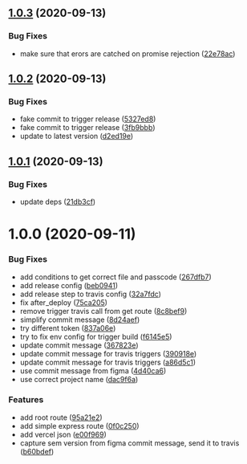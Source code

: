 ## [1.0.3](https://github.com/lyne-design-system/lyne-figma-listener/compare/v1.0.2...v1.0.3) (2020-09-13)


### Bug Fixes

* make sure that erors are catched on promise rejection ([22e78ac](https://github.com/lyne-design-system/lyne-figma-listener/commit/22e78ac29cbf8ab5e040a7b494768e2a60ca3043))

## [1.0.2](https://github.com/lyne-design-system/lyne-figma-listener/compare/v1.0.1...v1.0.2) (2020-09-13)


### Bug Fixes

* fake commit to trigger release ([5327ed8](https://github.com/lyne-design-system/lyne-figma-listener/commit/5327ed8e001ec25bdd00e89e96da1888276bbee9))
* fake commit to trigger release ([3fb9bbb](https://github.com/lyne-design-system/lyne-figma-listener/commit/3fb9bbb00b4d1c65d068ab20e1d739e84bf61987))
* update to latest version ([d2ed19e](https://github.com/lyne-design-system/lyne-figma-listener/commit/d2ed19e321d4e9062e27624885e99ae5f0da94f3))

## [1.0.1](https://github.com/lyne-design-system/lyne-figma-listener/compare/v1.0.0...v1.0.1) (2020-09-13)


### Bug Fixes

* update deps ([21db3cf](https://github.com/lyne-design-system/lyne-figma-listener/commit/21db3cfb56664fd54e8d19219739684dc350124e))

# 1.0.0 (2020-09-11)


### Bug Fixes

* add conditions to get correct file and passcode ([267dfb7](https://github.com/lyne-design-system/lyne-figma-listener/commit/267dfb7cc5ec91dc0e249e760a80ea9cf778ee19))
* add release config ([beb0941](https://github.com/lyne-design-system/lyne-figma-listener/commit/beb09419ab74ee61cb1a20114bffe1c9b41461f2))
* add release step to travis config ([32a7fdc](https://github.com/lyne-design-system/lyne-figma-listener/commit/32a7fdc50788d5fadb93f64bc928340dd2fde051))
* fix after_deploy ([75ca205](https://github.com/lyne-design-system/lyne-figma-listener/commit/75ca205440c2ea5a341a3dcdc71508315193ceae))
* remove trigger travis call from get route ([8c8bef9](https://github.com/lyne-design-system/lyne-figma-listener/commit/8c8bef9a6f6c0102dc946cc41c3820f796d6bdc8))
* simplify commit message ([8d24aef](https://github.com/lyne-design-system/lyne-figma-listener/commit/8d24aefd5e22d8ce2c2685a21982df5715f98a6e))
* try different token ([837a06e](https://github.com/lyne-design-system/lyne-figma-listener/commit/837a06e9af5a77c06b4004a92d794d85521670ce))
* try to fix env config for trigger build ([f6145e5](https://github.com/lyne-design-system/lyne-figma-listener/commit/f6145e57a526e6da1734ac339b24310904bb1851))
* update commit message ([367823e](https://github.com/lyne-design-system/lyne-figma-listener/commit/367823ec5de73a11fbb2d284e2715e4ee766015c))
* update commit message for travis triggers ([390918e](https://github.com/lyne-design-system/lyne-figma-listener/commit/390918e1926cd1b3bb3c4eb14abd97d9dfb0701d))
* update commit message for travis triggers ([a86d5c1](https://github.com/lyne-design-system/lyne-figma-listener/commit/a86d5c1657b75032b94394187aeffaf9fe1c1b01))
* use commit message from figma ([4d40ca6](https://github.com/lyne-design-system/lyne-figma-listener/commit/4d40ca6f881d5eb7ba8ca6c01374b0f1d5f536eb))
* use correct project name ([dac9f6a](https://github.com/lyne-design-system/lyne-figma-listener/commit/dac9f6a506d1e8c4ff29879072a739ea7aff3038))


### Features

* add root route ([95a21e2](https://github.com/lyne-design-system/lyne-figma-listener/commit/95a21e2523fd499c1f6455ae7facf113cee72682))
* add simple express route ([0f0c250](https://github.com/lyne-design-system/lyne-figma-listener/commit/0f0c2506b902474b466c19f6661b7858c5f548b5))
* add vercel json ([e00f969](https://github.com/lyne-design-system/lyne-figma-listener/commit/e00f969f9b0aa875c5a501ac88e86cf4979f8c1b))
* capture sem version from figma commit message, send it to travis ([b60bdef](https://github.com/lyne-design-system/lyne-figma-listener/commit/b60bdef54dbacb743ac39fafe91a9c9a47b22e0a))
